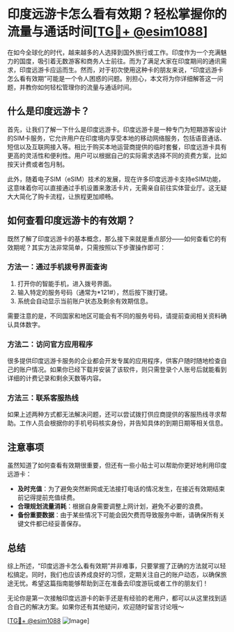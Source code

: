 # 印度远游卡怎么看有效期？轻松掌握你的流量与通话时间[[TG💪+ @esim1088](https://t.me/s/esim1088)]

在如今全球化的时代，越来越多的人选择到国外旅行或工作。印度作为一个充满魅力的国度，吸引着无数游客和商务人士前往。而为了满足大家在印度期间的通讯需求，印度远游卡应运而生。然而，对于初次使用这种卡的朋友来说，“印度远游卡怎么看有效期”可能是一个令人困惑的问题。别担心，本文将为你详细解答这一问题，并教你如何轻松管理你的流量与通话时间。

## 什么是印度远游卡？

首先，让我们了解一下什么是印度远游卡。印度远游卡是一种专门为短期游客设计的SIM卡服务，它允许用户在印度境内享受本地的移动网络服务，包括语音通话、短信以及互联网接入等。相比于购买本地运营商提供的临时套餐，印度远游卡具有更高的灵活性和便利性。用户可以根据自己的实际需求选择不同的资费方案，比如按天计费或者包月制。

此外，随着电子SIM（eSIM）技术的发展，现在许多印度远游卡支持eSIM功能，这意味着你可以直接通过手机设置来激活卡片，无需亲自前往实体营业厅。这无疑大大简化了购卡流程，让旅程更加顺畅。

## 如何查看印度远游卡的有效期？

既然了解了印度远游卡的基本概念，那么接下来就是重点部分——如何查看它的有效期呢？其实方法非常简单，只需按照以下步骤操作即可：

### 方法一：通过手机拨号界面查询

1. 打开你的智能手机，进入拨号界面。
2. 输入特定的服务号码（通常为*121#），然后按下拨打键。
3. 系统会自动显示当前账户状态及剩余有效期信息。

需要注意的是，不同国家和地区可能会有不同的服务号码，请提前查阅相关资料确认具体数字。

### 方法二：访问官方应用程序

很多提供印度远游卡服务的企业都会开发专属的应用程序，供客户随时随地检查自己的账户情况。如果你已经下载并安装了该软件，则只需登录个人账号后就能看到详细的计费记录和剩余天数等内容。

### 方法三：联系客服热线

如果上述两种方式都无法解决问题，还可以尝试拨打供应商提供的客服热线寻求帮助。工作人员会根据你的手机号码核实身份，并告知具体的到期日期等相关信息。

## 注意事项

虽然知道了如何查看有效期很重要，但还有一些小贴士可以帮助你更好地利用印度远游卡：

- **及时充值**：为了避免突然断网或无法接打电话的情况发生，在接近有效期结束前记得提前充值续费。
- **合理规划流量消耗**：根据自身需要调整上网计划，避免不必要的浪费。
- **备份重要数据**：由于某些情况下可能会因欠费而导致服务中断，请确保所有关键文件都已经妥善保存。

## 总结

综上所述，“印度远游卡怎么看有效期”并非难事，只要掌握了正确的方法就可以轻松搞定。同时，我们也应该养成良好的习惯，定期关注自己的账户动态，以确保旅途无忧。希望这篇指南能够帮助到正在准备去印度游玩或者工作的朋友们！

无论你是第一次接触印度远游卡的新手还是有经验的老用户，都可以从这里找到适合自己的解决方案。如果你还有其他疑问，欢迎随时留言讨论哦～ 

[[TG💪+ @esim1088](https://t.me/s/esim1088) ![Image](https://i.postimg.cc/4NQfJmqS/Snipaste-2025-05-13-00-14-12.png)]